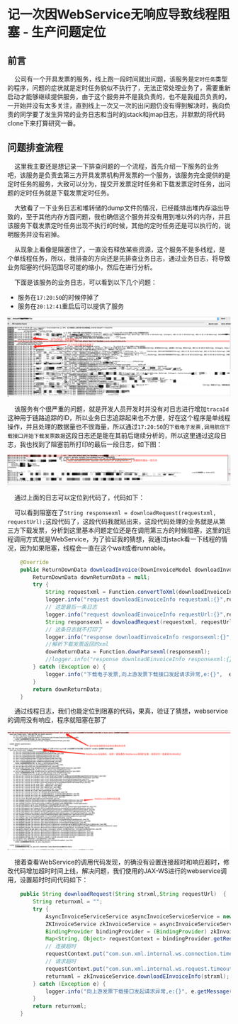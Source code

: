 # 记一次因WebService无响应导致线程阻塞 - 生产问题定位 <!-- {docsify-ignore-all} -->


## 前言

&nbsp; &nbsp; 公司有一个开具发票的服务，线上跑一段时间就出问题，该服务是`定时任务`类型的程序，问题的症状就是定时任务貌似不执行了，无法正常处理业务了，需要重新启动才能够继续提供服务，由于这个服务并不是我负责的，也不是我组员负责的，一开始并没有太多关注，直到线上一次又一次的出问题仍没有得到解决时，我向负责的同学要了发生异常的业务日志和当时的jstack和jmap日志，并默默的将代码clone下来打算研究一番。

## 问题排查流程

&nbsp; &nbsp; 这里我主要还是想记录一下排查问题的一个流程，首先介绍一下服务的业务吧，该服务是负责去第三方开具发票机构开发票的一个服务，该服务完全提供的是定时任务的服务，大致可以分为，提交开发票定时任务和下载发票定时任务，出问题的定时任务就是下载发票定时任务。

&nbsp; &nbsp; 大致看了一下业务日志和堆转储的dump文件的情况，已经能排出堆内存溢出导致的，至于其他内存方面问题，我也确信这个服务并没有用到堆以外的内存，并且该服务下载发票定时任务出现不执行的时候，其他的定时任务还是可以执行的，说明服务并没有宕掉。

&nbsp; &nbsp; 从现象上看像是阻塞住了，一直没有释放某些资源，这个服务不是多线程，是个单线程任务，所以，我排查的方向还是先排查业务日志，通过业务日志，将导致业务阻塞的代码范围尽可能的缩小，然后在进行分析。

&nbsp; &nbsp; 下面是该服务的业务日志，可以看到以下几个问题：

- 服务在`17:20:50`的时候停掉了
- 服务在`20:12:41`重启后可以提供了服务


![avatar](../../_media/image/problems/invoice-log.png)

&nbsp; &nbsp; 该服务有个很严重的问题，就是开发人员开发时并没有对日志进行增加`tracaId`这种用于链路追踪的ID，所以业务日志追踪起来也不方便，好在这个程序是单线程操作，并且处理的数据量也不很海量，所以通过`17:20:50`的`下载电子发票,调用航信下载接口开始下载发票数据`这段日志还是能在其前后继续分析的，所以这里通过这段日志，我也找到了阻塞前所打印的最后一段日志，如下图：

![avatar](../../_media/image/problems/last-invoice-log.png)

&nbsp; &nbsp; 通过上面的日志可以定位到代码了，代码如下：

&nbsp; &nbsp; 可以看到阻塞在了`String responsexml = downloadRequest(requestxml, requestUrl);`这段代码了，这段代码我就贴出来，这段代码处理的业务就是从第三方下载发票，分析到这里基本问题定位还是在调用第三方的时候阻塞，这里的远程调用方式就是WebService，为了验证我的猜想，我通过jstack看一下线程的情况，因为如果阻塞，线程会一直在这个wait或者runnable。

```java
    @Override
    public ReturnDownData downloadInvoice(DownInvoiceModel downloadInvoiceInfo, String requestUrl) {
        ReturnDownData downReturnData = null;
        try {
            String requestxml = Function.convertToXml(downloadInvoiceInfo);
            logger.info("request downloadEinvoiceInfo requestxml:{}",requestxml);
            // 这是最后一条日志
            logger.info("request downloadEinvoiceInfo requestUrl:{}",requestUrl);
            String responsexml = downloadRequest(requestxml, requestUrl);
            // 这条日志就不打印了
            logger.info("response downloadEinvoiceInfo responsexml:{}",responsexml);
            //解析下载发票返回的xml
            downReturnData = Function.downParsexml(responsexml);
            //logger.info("response downloadEinvoiceInfo responsexml:{}", downReturnData.toString());
        } catch (Exception e) {
            logger.info("下载电子发票,向上游发票下载接口发起请求异常,e:{}",  e.getMessage(), e);
        }
        return downReturnData;
    }
```

&nbsp; &nbsp; 通过线程日志，我们也能定位到阻塞的代码，果真，验证了猜想，webservice的调用没有响应，程序就阻塞在那了

![avatar](../../_media/image/problems/jstack-invoice.png)

&nbsp; &nbsp; 接着查看WebService的调用代码发现，的确没有设置连接超时和响应超时，修改代码增加超时时间上线，解决问题，我们使用的JAX-WS进行的webservice调用，设置超时时间代码如下：

```java
    public String downloadRequest(String strxml,String requestUrl)  {
        String returnxml = "";
        try {
            AsyncInvoiceServiceService asyncInvoiceServiceService = new AsyncInvoiceServiceService(new URL(requestUrl));
            ZKInvoiceService zkInvoiceService = asyncInvoiceServiceService.getAsyncInvoiceServicePort();
            BindingProvider bindingProvider = (BindingProvider) zkInvoiceService;
            Map<String, Object> requestContext = bindingProvider.getRequestContext();
            // 连接超时
            requestContext.put("com.sun.xml.internal.ws.connection.timeout", 10 * 1000);
            // 请求超时
            requestContext.put("com.sun.xml.internal.ws.request.timeout", 15 * 1000);
            returnxml = zkInvoiceService.downloadEInvoiceInfo(strxml);
        } catch (Exception e) {
            logger.info("向上游发票下载接口发起请求异常,e:{}", e.getMessage(), e);
        }
        return returnxml;
    }
```